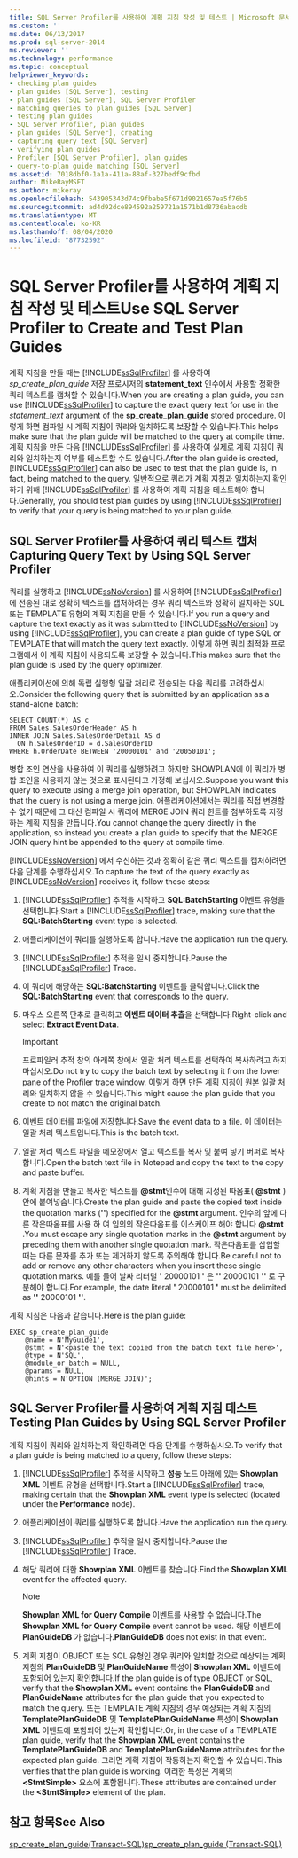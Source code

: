 ```yaml
---
title: SQL Server Profiler를 사용하여 계획 지침 작성 및 테스트 | Microsoft 문서
ms.custom: ''
ms.date: 06/13/2017
ms.prod: sql-server-2014
ms.reviewer: ''
ms.technology: performance
ms.topic: conceptual
helpviewer_keywords:
- checking plan guides
- plan guides [SQL Server], testing
- plan guides [SQL Server], SQL Server Profiler
- matching queries to plan guides [SQL Server]
- testing plan guides
- SQL Server Profiler, plan guides
- plan guides [SQL Server], creating
- capturing query text [SQL Server]
- verifying plan guides
- Profiler [SQL Server Profiler], plan guides
- query-to-plan guide matching [SQL Server]
ms.assetid: 7018dbf0-1a1a-411a-88af-327bedf9cfbd
author: MikeRayMSFT
ms.author: mikeray
ms.openlocfilehash: 543905343d74c9fbabe5f671d9021657ea5f76b5
ms.sourcegitcommit: ad4d92dce894592a259721a1571b1d8736abacdb
ms.translationtype: MT
ms.contentlocale: ko-KR
ms.lasthandoff: 08/04/2020
ms.locfileid: "87732592"
---
```

# <a name="use-sql-server-profiler-to-create-and-test-plan-guides"></a><span data-ttu-id="ea2dc-102">SQL Server Profiler를 사용하여 계획 지침 작성 및 테스트</span><span class="sxs-lookup"><span data-stu-id="ea2dc-102">Use SQL Server Profiler to Create and Test Plan Guides</span></span>
  <span data-ttu-id="ea2dc-103">계획 지침을 만들 때는 [!INCLUDE[ssSqlProfiler](../../includes/sssqlprofiler-md.md)] 를 사용하여 *sp_create_plan_guide* 저장 프로시저의 **statement_text** 인수에서 사용할 정확한 쿼리 텍스트를 캡처할 수 있습니다.</span><span class="sxs-lookup"><span data-stu-id="ea2dc-103">When you are creating a plan guide, you can use [!INCLUDE[ssSqlProfiler](../../includes/sssqlprofiler-md.md)] to capture the exact query text for use in the *statement_text* argument of the **sp_create_plan_guide** stored procedure.</span></span> <span data-ttu-id="ea2dc-104">이렇게 하면 컴파일 시 계획 지침이 쿼리와 일치하도록 보장할 수 있습니다.</span><span class="sxs-lookup"><span data-stu-id="ea2dc-104">This helps make sure that the plan guide will be matched to the query at compile time.</span></span> <span data-ttu-id="ea2dc-105">계획 지침을 만든 다음 [!INCLUDE[ssSqlProfiler](../../includes/sssqlprofiler-md.md)] 를 사용하여 실제로 계획 지침이 쿼리와 일치하는지 여부를 테스트할 수도 있습니다.</span><span class="sxs-lookup"><span data-stu-id="ea2dc-105">After the plan guide is created, [!INCLUDE[ssSqlProfiler](../../includes/sssqlprofiler-md.md)] can also be used to test that the plan guide is, in fact, being matched to the query.</span></span> <span data-ttu-id="ea2dc-106">일반적으로 쿼리가 계획 지침과 일치하는지 확인하기 위해 [!INCLUDE[ssSqlProfiler](../../includes/sssqlprofiler-md.md)] 를 사용하여 계획 지침을 테스트해야 합니다.</span><span class="sxs-lookup"><span data-stu-id="ea2dc-106">Generally, you should test plan guides by using [!INCLUDE[ssSqlProfiler](../../includes/sssqlprofiler-md.md)] to verify that your query is being matched to your plan guide.</span></span>  
  
## <a name="capturing-query-text-by-using-sql-server-profiler"></a><span data-ttu-id="ea2dc-107">SQL Server Profiler를 사용하여 쿼리 텍스트 캡처</span><span class="sxs-lookup"><span data-stu-id="ea2dc-107">Capturing Query Text by Using SQL Server Profiler</span></span>  
 <span data-ttu-id="ea2dc-108">쿼리를 실행하고 [!INCLUDE[ssNoVersion](../../includes/ssnoversion-md.md)] 를 사용하여 [!INCLUDE[ssSqlProfiler](../../includes/sssqlprofiler-md.md)]에 전송된 대로 정확히 텍스트를 캡처하려는 경우 쿼리 텍스트와 정확히 일치하는 SQL 또는 TEMPLATE 유형의 계획 지침을 만들 수 있습니다.</span><span class="sxs-lookup"><span data-stu-id="ea2dc-108">If you run a query and capture the text exactly as it was submitted to [!INCLUDE[ssNoVersion](../../includes/ssnoversion-md.md)] by using [!INCLUDE[ssSqlProfiler](../../includes/sssqlprofiler-md.md)], you can create a plan guide of type SQL or TEMPLATE that will match the query text exactly.</span></span> <span data-ttu-id="ea2dc-109">이렇게 하면 쿼리 최적화 프로그램에서 이 계획 지침이 사용되도록 보장할 수 있습니다.</span><span class="sxs-lookup"><span data-stu-id="ea2dc-109">This makes sure that the plan guide is used by the query optimizer.</span></span>  
  
 <span data-ttu-id="ea2dc-110">애플리케이션에 의해 독립 실행형 일괄 처리로 전송되는 다음 쿼리를 고려하십시오.</span><span class="sxs-lookup"><span data-stu-id="ea2dc-110">Consider the following query that is submitted by an application as a stand-alone batch:</span></span>  
  
```  
SELECT COUNT(*) AS c  
FROM Sales.SalesOrderHeader AS h  
INNER JOIN Sales.SalesOrderDetail AS d  
  ON h.SalesOrderID = d.SalesOrderID  
WHERE h.OrderDate BETWEEN '20000101' and '20050101';  
```  
  
 <span data-ttu-id="ea2dc-111">병합 조인 연산을 사용하여 이 쿼리를 실행하려고 하지만 SHOWPLAN에 이 쿼리가 병합 조인을 사용하지 않는 것으로 표시된다고 가정해 보십시오.</span><span class="sxs-lookup"><span data-stu-id="ea2dc-111">Suppose you want this query to execute using a merge join operation, but SHOWPLAN indicates that the query is not using a merge join.</span></span> <span data-ttu-id="ea2dc-112">애플리케이션에서는 쿼리를 직접 변경할 수 없기 때문에 그 대신 컴파일 시 쿼리에 MERGE JOIN 쿼리 힌트를 첨부하도록 지정하는 계획 지침을 만듭니다.</span><span class="sxs-lookup"><span data-stu-id="ea2dc-112">You cannot change the query directly in the application, so instead you create a plan guide to specify that the MERGE JOIN query hint be appended to the query at compile time.</span></span>  
  
 <span data-ttu-id="ea2dc-113">[!INCLUDE[ssNoVersion](../../includes/ssnoversion-md.md)] 에서 수신하는 것과 정확히 같은 쿼리 텍스트를 캡처하려면 다음 단계를 수행하십시오.</span><span class="sxs-lookup"><span data-stu-id="ea2dc-113">To capture the text of the query exactly as [!INCLUDE[ssNoVersion](../../includes/ssnoversion-md.md)] receives it, follow these steps:</span></span>  
  
1.  <span data-ttu-id="ea2dc-114">[!INCLUDE[ssSqlProfiler](../../includes/sssqlprofiler-md.md)] 추적을 시작하고 **SQL:BatchStarting** 이벤트 유형을 선택합니다.</span><span class="sxs-lookup"><span data-stu-id="ea2dc-114">Start a [!INCLUDE[ssSqlProfiler](../../includes/sssqlprofiler-md.md)] trace, making sure that the **SQL:BatchStarting** event type is selected.</span></span>  
  
2.  <span data-ttu-id="ea2dc-115">애플리케이션이 쿼리를 실행하도록 합니다.</span><span class="sxs-lookup"><span data-stu-id="ea2dc-115">Have the application run the query.</span></span>  
  
3.  <span data-ttu-id="ea2dc-116">[!INCLUDE[ssSqlProfiler](../../includes/sssqlprofiler-md.md)] 추적을 일시 중지합니다.</span><span class="sxs-lookup"><span data-stu-id="ea2dc-116">Pause the [!INCLUDE[ssSqlProfiler](../../includes/sssqlprofiler-md.md)] Trace.</span></span>  
  
4.  <span data-ttu-id="ea2dc-117">이 쿼리에 해당하는 **SQL:BatchStarting** 이벤트를 클릭합니다.</span><span class="sxs-lookup"><span data-stu-id="ea2dc-117">Click the **SQL:BatchStarting** event that corresponds to the query.</span></span>  
  
5.  <span data-ttu-id="ea2dc-118">마우스 오른쪽 단추로 클릭하고 **이벤트 데이터 추출**을 선택합니다.</span><span class="sxs-lookup"><span data-stu-id="ea2dc-118">Right-click and select **Extract Event Data**.</span></span>  
  
    > [!IMPORTANT]  
    >  <span data-ttu-id="ea2dc-119">프로파일러 추적 창의 아래쪽 창에서 일괄 처리 텍스트를 선택하여 복사하려고 하지 마십시오.</span><span class="sxs-lookup"><span data-stu-id="ea2dc-119">Do not try to copy the batch text by selecting it from the lower pane of the Profiler trace window.</span></span> <span data-ttu-id="ea2dc-120">이렇게 하면 만든 계획 지침이 원본 일괄 처리와 일치하지 않을 수 있습니다.</span><span class="sxs-lookup"><span data-stu-id="ea2dc-120">This might cause the plan guide that you create to not match the original batch.</span></span>  
  
6.  <span data-ttu-id="ea2dc-121">이벤트 데이터를 파일에 저장합니다.</span><span class="sxs-lookup"><span data-stu-id="ea2dc-121">Save the event data to a file.</span></span> <span data-ttu-id="ea2dc-122">이 데이터는 일괄 처리 텍스트입니다.</span><span class="sxs-lookup"><span data-stu-id="ea2dc-122">This is the batch text.</span></span>  
  
7.  <span data-ttu-id="ea2dc-123">일괄 처리 텍스트 파일을 메모장에서 열고 텍스트를 복사 및 붙여 넣기 버퍼로 복사합니다.</span><span class="sxs-lookup"><span data-stu-id="ea2dc-123">Open the batch text file in Notepad and copy the text to the copy and paste buffer.</span></span>  
  
8.  <span data-ttu-id="ea2dc-124">계획 지침을 만들고 복사한 텍스트를 **@stmt**인수에 대해 지정된 따옴표( **@stmt** ) 안에 붙여넣습니다.</span><span class="sxs-lookup"><span data-stu-id="ea2dc-124">Create the plan guide and paste the copied text inside the quotation marks (**''**) specified for the **@stmt** argument.</span></span> <span data-ttu-id="ea2dc-125">인수의 앞에 다른 작은따옴표를 사용 하 여 임의의 작은따옴표를 이스케이프 해야 합니다 **@stmt** .</span><span class="sxs-lookup"><span data-stu-id="ea2dc-125">You must escape any single quotation marks in the **@stmt** argument by preceding them with another single quotation mark.</span></span> <span data-ttu-id="ea2dc-126">작은따옴표를 삽입할 때는 다른 문자를 추가 또는 제거하지 않도록 주의해야 합니다.</span><span class="sxs-lookup"><span data-stu-id="ea2dc-126">Be careful not to add or remove any other characters when you insert these single quotation marks.</span></span> <span data-ttu-id="ea2dc-127">예를 들어 날짜 리터럴 **'** 20000101 **'** 은 **''** 20000101 **''** 로 구분해야 합니다.</span><span class="sxs-lookup"><span data-stu-id="ea2dc-127">For example, the date literal **'** 20000101 **'** must be delimited as **''** 20000101 **''**.</span></span>  
  
 <span data-ttu-id="ea2dc-128">계획 지침은 다음과 같습니다.</span><span class="sxs-lookup"><span data-stu-id="ea2dc-128">Here is the plan guide:</span></span>  
  
```  
EXEC sp_create_plan_guide   
    @name = N'MyGuide1',  
    @stmt = N'<paste the text copied from the batch text file here>',  
    @type = N'SQL',  
    @module_or_batch = NULL,  
    @params = NULL,  
    @hints = N'OPTION (MERGE JOIN)';  
```  
  
## <a name="testing-plan-guides-by-using-sql-server-profiler"></a><span data-ttu-id="ea2dc-129">SQL Server Profiler를 사용하여 계획 지침 테스트</span><span class="sxs-lookup"><span data-stu-id="ea2dc-129">Testing Plan Guides by Using SQL Server Profiler</span></span>  
 <span data-ttu-id="ea2dc-130">계획 지침이 쿼리와 일치하는지 확인하려면 다음 단계를 수행하십시오.</span><span class="sxs-lookup"><span data-stu-id="ea2dc-130">To verify that a plan guide is being matched to a query, follow these steps:</span></span>  
  
1.  <span data-ttu-id="ea2dc-131">[!INCLUDE[ssSqlProfiler](../../includes/sssqlprofiler-md.md)] 추적을 시작하고 **성능** 노드 아래에 있는 **Showplan XML** 이벤트 유형을 선택합니다.</span><span class="sxs-lookup"><span data-stu-id="ea2dc-131">Start a [!INCLUDE[ssSqlProfiler](../../includes/sssqlprofiler-md.md)] trace, making certain that the **Showplan XML** event type is selected (located under the **Performance** node).</span></span>  
  
2.  <span data-ttu-id="ea2dc-132">애플리케이션이 쿼리를 실행하도록 합니다.</span><span class="sxs-lookup"><span data-stu-id="ea2dc-132">Have the application run the query.</span></span>  
  
3.  <span data-ttu-id="ea2dc-133">[!INCLUDE[ssSqlProfiler](../../includes/sssqlprofiler-md.md)] 추적을 일시 중지합니다.</span><span class="sxs-lookup"><span data-stu-id="ea2dc-133">Pause the [!INCLUDE[ssSqlProfiler](../../includes/sssqlprofiler-md.md)] Trace.</span></span>  
  
4.  <span data-ttu-id="ea2dc-134">해당 쿼리에 대한 **Showplan XML** 이벤트를 찾습니다.</span><span class="sxs-lookup"><span data-stu-id="ea2dc-134">Find the **Showplan XML** event for the affected query.</span></span>  
  
    > [!NOTE]  
    >  <span data-ttu-id="ea2dc-135">**Showplan XML for Query Compile** 이벤트를 사용할 수 없습니다.</span><span class="sxs-lookup"><span data-stu-id="ea2dc-135">The **Showplan XML for Query Compile** event cannot be used.</span></span> <span data-ttu-id="ea2dc-136">해당 이벤트에**PlanGuideDB** 가 없습니다.</span><span class="sxs-lookup"><span data-stu-id="ea2dc-136">**PlanGuideDB** does not exist in that event.</span></span>  
  
5.  <span data-ttu-id="ea2dc-137">계획 지침이 OBJECT 또는 SQL 유형인 경우 쿼리와 일치할 것으로 예상되는 계획 지침의 **PlanGuideDB** 및 **PlanGuideName** 특성이 **Showplan XML** 이벤트에 포함되어 있는지 확인합니다.</span><span class="sxs-lookup"><span data-stu-id="ea2dc-137">If the plan guide is of type OBJECT or SQL, verify that the **Showplan XML** event contains the **PlanGuideDB** and **PlanGuideName** attributes for the plan guide that you expected to match the query.</span></span> <span data-ttu-id="ea2dc-138">또는 TEMPLATE 계획 지침의 경우 예상되는 계획 지침의 **TemplatePlanGuideDB** 및 **TemplatePlanGuideName** 특성이 **Showplan XML** 이벤트에 포함되어 있는지 확인합니다.</span><span class="sxs-lookup"><span data-stu-id="ea2dc-138">Or, in the case of a TEMPLATE plan guide, verify that the **Showplan XML** event contains the **TemplatePlanGuideDB** and **TemplatePlanGuideName** attributes for the expected plan guide.</span></span> <span data-ttu-id="ea2dc-139">그러면 계획 지침이 작동하는지 확인할 수 있습니다.</span><span class="sxs-lookup"><span data-stu-id="ea2dc-139">This verifies that the plan guide is working.</span></span> <span data-ttu-id="ea2dc-140">이러한 특성은 계획의 **\<StmtSimple>** 요소에 포함됩니다.</span><span class="sxs-lookup"><span data-stu-id="ea2dc-140">These attributes are contained under the **\<StmtSimple>** element of the plan.</span></span>  
  
## <a name="see-also"></a><span data-ttu-id="ea2dc-141">참고 항목</span><span class="sxs-lookup"><span data-stu-id="ea2dc-141">See Also</span></span>  
 [<span data-ttu-id="ea2dc-142">sp_create_plan_guide&#40;Transact-SQL&#41;</span><span class="sxs-lookup"><span data-stu-id="ea2dc-142">sp_create_plan_guide &#40;Transact-SQL&#41;</span></span>](/sql/relational-databases/system-stored-procedures/sp-create-plan-guide-transact-sql)  
  
  
